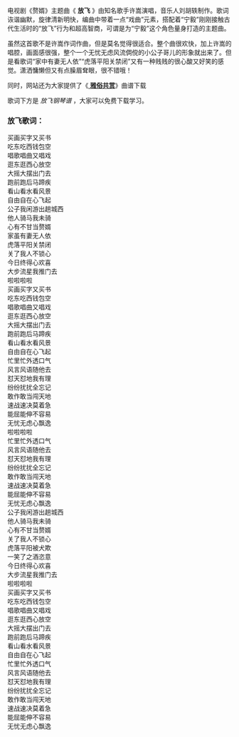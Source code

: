 

电视剧《赘婿》主题曲《 **放飞**
》由知名歌手许嵩演唱，音乐人刘胡轶制作。歌词诙谐幽默，旋律清新明快，编曲中带着一点“戏曲”元素，搭配着“宁毅”刚刚接触古代生活时的“放飞”行为和超高智商，可谓是为“宁毅”这个角色量身打造的主题曲。

虽然这首歌不是许嵩作词作曲，但是莫名觉得很适合。整个曲很欢快，加上许嵩的唱腔，画面感很强，整个一个无忧无虑风流倜傥的小公子哥儿的形象就出来了。但是看歌词“家中有妻无人依”“虎落平阳关禁闭”又有一种贱贱的很心酸又好笑的感觉。潇洒慵懒但又有点臊眉耷眼，很不错哦！

同时，网站还为大家提供了《[ **雅俗共赏**](Music-10934-雅俗共赏-许嵩.html "雅俗共赏")》曲谱下载

歌词下方是 _放飞钢琴谱_ ，大家可以免费下载学习。

### 放飞歌词：

买画买字又买书  
吃东吃西钱包空  
唱歌唱曲又唱戏  
逛东逛西心放空  
大摇大摆出门去  
跑前跑后马蹄疾  
看山看水看风景  
自由自在心飞起  
公子我闲游出趟城西  
他人骑马我未骑  
心有不甘当赘婿  
家虽有妻无人依  
虎落平阳关禁闭  
关了我人不锁心  
今日终得心欢喜  
大步流星我推门去  
啦啦啦啦  
买画买字又买书  
吃东吃西钱包空  
唱歌唱曲又唱戏  
逛东逛西心放空  
大摇大摆出门去  
跑前跑后马蹄疾  
看山看水看风景  
自由自在心飞起  
忙里忙外透口气  
风言风语随他去  
怼天怼地我有理  
纷纷扰扰全忘记  
敢作敢当闯天地  
速战速决莫着急  
能屈能伸不容易  
无忧无虑心飘逸  
啦啦啦啦  
忙里忙外透口气  
风言风语随他去  
怼天怼地我有理  
纷纷扰扰全忘记  
敢作敢当闯天地  
速战速决莫着急  
能屈能伸不容易  
无忧无虑心飘逸  
公子我闲游出趟城西  
他人骑马我未骑  
心有不甘当赘婿  
关了我人不锁心  
虎落平阳被犬欺  
一笑了之酒恣意  
今日终得心欢喜  
大步流星我推门去  
啦啦啦啦  
买画买字又买书  
吃东吃西钱包空  
唱歌唱曲又唱戏  
逛东逛西心放空  
大摇大摆出门去  
跑前跑后马蹄疾  
看山看水看风景  
自由自在心飞起  
忙里忙外透口气  
风言风语随他去  
怼天怼地我有理  
纷纷扰扰全忘记  
敢作敢当闯天地  
速战速决莫着急  
能屈能伸不容易  
无忧无虑心飘逸

